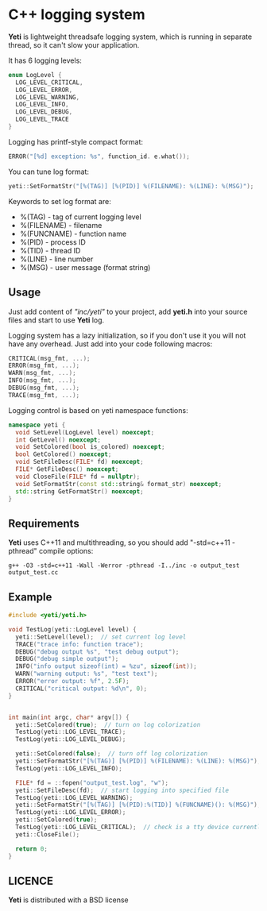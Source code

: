 C++ logging system
==================

__Yeti__ is lightweight threadsafe logging system, which is running in separate thread,
so it can't slow your application. 

It has 6 logging levels:
```cpp
enum LogLevel {
  LOG_LEVEL_CRITICAL,
  LOG_LEVEL_ERROR,
  LOG_LEVEL_WARNING,
  LOG_LEVEL_INFO,
  LOG_LEVEL_DEBUG,
  LOG_LEVEL_TRACE
}
```

Logging has printf-style compact format:
```cpp
ERROR("[%d] exception: %s", function_id. e.what());
```

You can tune log format:
```cpp
yeti::SetFormatStr("[%(TAG)] [%(PID)] %(FILENAME): %(LINE): %(MSG)");
```
Keywords to set log format are:
* %(TAG)      - tag of current logging level
* %(FILENAME) - filename
* %(FUNCNAME) - function name
* %(PID)      - process ID
* %(TID)      - thread ID
* %(LINE)     - line number
* %(MSG)      - user message (format string)

## Usage

Just add content of _"inc/yeti"_ to your project, add __yeti.h__
into your source files and start to use __Yeti__ log.

Logging system has a lazy initialization, so if you don't use it you will not have any overhead.
Just add into your code following macros:
```cpp
CRITICAL(msg_fmt, ...);
ERROR(msg_fmt, ...);
WARN(msg_fmt, ...);
INFO(msg_fmt, ...);
DEBUG(msg_fmt, ...);
TRACE(msg_fmt, ...);
```

Logging control is based on yeti namespace functions:
```cpp
namespace yeti {
  void SetLevel(LogLevel level) noexcept;
  int GetLevel() noexcept;
  void SetColored(bool is_colored) noexcept;
  bool GetColored() noexcept;
  void SetFileDesc(FILE* fd) noexcept;
  FILE* GetFileDesc() noexcept;
  void CloseFile(FILE* fd = nullptr);
  void SetFormatStr(const std::string& format_str) noexcept;
  std::string GetFormatStr() noexcept;
}
```

## Requirements

__Yeti__ uses C++11 and multithreading, so you should add "-std=c++11 -pthread" compile options:

```shell
g++ -O3 -std=c++11 -Wall -Werror -pthread -I../inc -o output_test output_test.cc
```


## Example

```cpp
#include <yeti/yeti.h>

void TestLog(yeti::LogLevel level) {
  yeti::SetLevel(level);  // set current log level
  TRACE("trace info: function trace");
  DEBUG("debug output %s", "test debug output");
  DEBUG("debug simple output");
  INFO("info output sizeof(int) = %zu", sizeof(int));
  WARN("warning output: %s", "test text");
  ERROR("error output: %f", 2.5F);
  CRITICAL("critical output: %d\n", 0);
}


int main(int argc, char* argv[]) {
  yeti::SetColored(true);  // turn on log colorization
  TestLog(yeti::LOG_LEVEL_TRACE);
  TestLog(yeti::LOG_LEVEL_DEBUG);

  yeti::SetColored(false);  // turn off log colorization
  yeti::SetFormatStr("[%(TAG)] [%(PID)] %(FILENAME): %(LINE): %(MSG)");
  TestLog(yeti::LOG_LEVEL_INFO);

  FILE* fd = ::fopen("output_test.log", "w");
  yeti::SetFileDesc(fd);  // start logging into specified file
  TestLog(yeti::LOG_LEVEL_WARNING);
  yeti::SetFormatStr("[%(TAG)] [%(PID):%(TID)] %(FUNCNAME)(): %(MSG)");
  TestLog(yeti::LOG_LEVEL_ERROR);
  yeti::SetColored(true);
  TestLog(yeti::LOG_LEVEL_CRITICAL);  // check is a tty device currently using
  yeti::CloseFile();

  return 0;
}
```

## LICENCE

__Yeti__ is distributed with a BSD license
